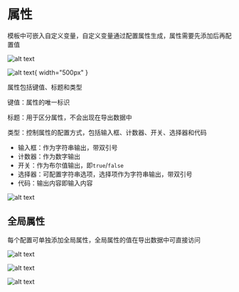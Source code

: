 # 属性

模板中可嵌入自定义变量，自定义变量通过配置属性生成，属性需要先添加后再配置值

![alt text](/attribute/add-attribute.png)


![alt text](/attribute/attribute-value.png){ width="500px" }

属性包括键值、标题和类型

键值：属性的唯一标识

标题：用于区分属性，不会出现在导出数据中

类型：控制属性的配置方式，包括输入框、计数器、开关、选择器和代码
* 输入框：作为字符串输出，带双引号
* 计数器：作为数字输出
* 开关：作为布尔值输出，即`true`/`false`
* 选择器：可配置字符串选项，选择项作为字符串输出，带双引号
* 代码：输出内容即输入内容

![alt text](/attribute/eidt-attribute.png)


## 全局属性
每个配置可单独添加全局属性，全局属性的值在导出数据中可直接访问

![alt text](/attribute/global-attribute-1.png)


![alt text](/attribute/global-attribute-2.png)


![alt text](/attribute/global-attribute-3.png)